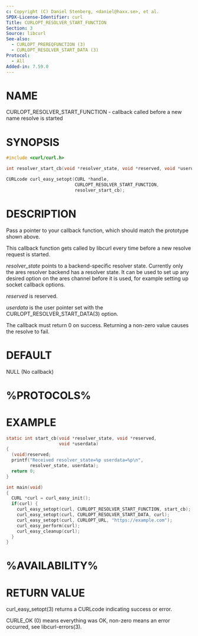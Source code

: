 ```yaml
---
c: Copyright (C) Daniel Stenberg, <daniel@haxx.se>, et al.
SPDX-License-Identifier: curl
Title: CURLOPT_RESOLVER_START_FUNCTION
Section: 3
Source: libcurl
See-also:
  - CURLOPT_PREREQFUNCTION (3)
  - CURLOPT_RESOLVER_START_DATA (3)
Protocol:
  - All
Added-in: 7.59.0
---
```


# NAME

CURLOPT_RESOLVER_START_FUNCTION - callback called before a new name resolve is started

# SYNOPSIS

~~~c
#include <curl/curl.h>

int resolver_start_cb(void *resolver_state, void *reserved, void *userdata);

CURLcode curl_easy_setopt(CURL *handle,
                          CURLOPT_RESOLVER_START_FUNCTION,
                          resolver_start_cb);
~~~

# DESCRIPTION

Pass a pointer to your callback function, which should match the prototype
shown above.

This callback function gets called by libcurl every time before a new resolve
request is started.

*resolver_state* points to a backend-specific resolver state. Currently only
the ares resolver backend has a resolver state. It can be used to set up any
desired option on the ares channel before it is used, for example setting up
socket callback options.

*reserved* is reserved.

*userdata* is the user pointer set with the
CURLOPT_RESOLVER_START_DATA(3) option.

The callback must return 0 on success. Returning a non-zero value causes the
resolve to fail.

# DEFAULT

NULL (No callback)

# %PROTOCOLS%

# EXAMPLE

~~~c
static int start_cb(void *resolver_state, void *reserved,
                    void *userdata)
{
  (void)reserved;
  printf("Received resolver_state=%p userdata=%p\n",
         resolver_state, userdata);
  return 0;
}

int main(void)
{
  CURL *curl = curl_easy_init();
  if(curl) {
    curl_easy_setopt(curl, CURLOPT_RESOLVER_START_FUNCTION, start_cb);
    curl_easy_setopt(curl, CURLOPT_RESOLVER_START_DATA, curl);
    curl_easy_setopt(curl, CURLOPT_URL, "https://example.com");
    curl_easy_perform(curl);
    curl_easy_cleanup(curl);
  }
}
~~~

# %AVAILABILITY%

# RETURN VALUE

curl_easy_setopt(3) returns a CURLcode indicating success or error.

CURLE_OK (0) means everything was OK, non-zero means an error occurred, see
libcurl-errors(3).

